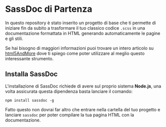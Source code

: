 # SassDoc di Partenza

In questo repository è stato inserito un progetto di base che ti permette di iniziare fin da subito a trasformare il tuo classico codice ```.scss``` in una documentazione formattata in HTML generando automaticamente le pagine e gli stili.

Se hai bisogno di maggiori informazioni puoi trovare un intero articolo su [html5AndMore](http://html5andmore.info/sassdoc-documenta-progetto/) dove ti spiego come poter utilizzare al meglio questo interessante strumento.

## Installa SassDoc

L'installazione di SassDoc richiede di avere sul proprio sistema **Node.js**, una volta assicurata questa dipendenza basta lanciare il comando:

```npm install sassdoc -g```

Fatto questo non dovrai far altro che entrare nella cartella del tuo progetto e lanciare ```sassdoc``` per poter compilare la tua pagina HTML con la documentazione.
